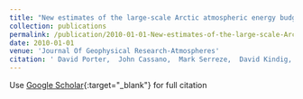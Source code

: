 ```yaml
---
title: "New estimates of the large-scale Arctic atmospheric energy budget"
collection: publications
permalink: /publication/2010-01-01-New-estimates-of-the-large-scale-Arctic-atmospheric-energy-budget
date: 2010-01-01
venue: 'Journal Of Geophysical Research-Atmospheres'
citation: ' David Porter,  John Cassano,  Mark Serreze,  David Kindig, &quot;New estimates of the large-scale Arctic atmospheric energy budget.&quot; Journal Of Geophysical Research-Atmospheres, 2010.'
---
```

Use [Google Scholar](https://scholar.google.com/scholar?q=New+estimates+of+the+large+scale+Arctic+atmospheric+energy+budget){:target="_blank"} for full citation